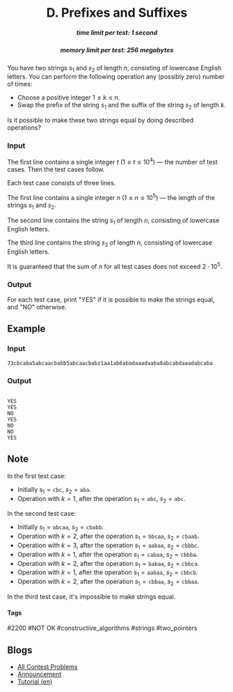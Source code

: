 <h1 style='text-align: center;'> D. Prefixes and Suffixes</h1>

<h5 style='text-align: center;'>time limit per test: 1 second</h5>
<h5 style='text-align: center;'>memory limit per test: 256 megabytes</h5>

You have two strings $s_1$ and $s_2$ of length $n$, consisting of lowercase English letters. You can perform the following operation any (possibly zero) number of times: 

* Choose a positive integer $1 \leq k \leq n$.
* Swap the prefix of the string $s_1$ and the suffix of the string $s_2$ of length $k$.

Is it possible to make these two strings equal by doing described operations?

### Input

The first line contains a single integer $t$ ($1 \le t \le 10^4$) — the number of test cases. Then the test cases follow.

Each test case consists of three lines.

The first line contains a single integer $n$ ($1 \le n \le 10^5$) — the length of the strings $s_1$ and $s_2$. 

The second line contains the string $s_1$ of length $n$, consisting of lowercase English letters.

The third line contains the string $s_2$ of length $n$, consisting of lowercase English letters.

It is guaranteed that the sum of $n$ for all test cases does not exceed $2 \cdot 10^5$.

### Output

For each test case, print "YES" if it is possible to make the strings equal, and "NO" otherwise.

## Example

### Input


```text
73cbcaba5abcaacbabb5abcaacbabz1aa1ab6abadaaadaaba8abcabdaaadabcaba
```
### Output

```text

YES
YES
NO
YES
NO
NO
YES

```
## Note

In the first test case:

* Initially $s_1 = \mathtt{cbc}$, $s_2 = \mathtt{aba}$.
* Operation with $k = 1$, after the operation $s_1 = \mathtt{abc}$, $s_2 = \mathtt{abc}$.

In the second test case:

* Initially $s_1 = \mathtt{abcaa}$, $s_2 = \mathtt{cbabb}$.
* Operation with $k = 2$, after the operation $s_1 = \mathtt{bbcaa}$, $s_2 = \mathtt{cbaab}$.
* Operation with $k = 3$, after the operation $s_1 = \mathtt{aabaa}$, $s_2 = \mathtt{cbbbc}$.
* Operation with $k = 1$, after the operation $s_1 = \mathtt{cabaa}$, $s_2 = \mathtt{cbbba}$.
* Operation with $k = 2$, after the operation $s_1 = \mathtt{babaa}$, $s_2 = \mathtt{cbbca}$.
* Operation with $k = 1$, after the operation $s_1 = \mathtt{aabaa}$, $s_2 = \mathtt{cbbcb}$.
* Operation with $k = 2$, after the operation $s_1 = \mathtt{cbbaa}$, $s_2 = \mathtt{cbbaa}$.

In the third test case, it's impossible to make strings equal.



#### Tags 

#2200 #NOT OK #constructive_algorithms #strings #two_pointers 

## Blogs
- [All Contest Problems](../Codeforces_Round_823_(Div._2).md)
- [Announcement](../blogs/Announcement.md)
- [Tutorial (en)](../blogs/Tutorial_(en).md)
